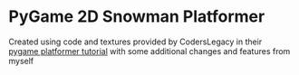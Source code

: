 # PyGame 2D Snowman Platformer

Created using code and textures provided by CodersLegacy in their [pygame platformer tutorial](https://coderslegacy.com/python/pygame-platformer-game-development/) with some additional changes and features from myself
